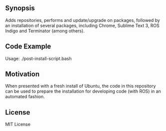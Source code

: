 ## Synopsis

Adds repositories, performs and update/upgrade on packages, followed by an installation of several packages, including Chrome, Sublime Text 3, ROS Indigo and Terminator (among others).

## Code Example

Usage: ./post-install-script.bash

## Motivation

When presented with a fresh install of Ubuntu, the code in this repository can be used to prepare the installation for developing code (with ROS) in an automated fashion.

## License

MIT License